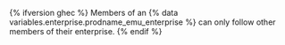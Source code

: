 {% ifversion ghec %} Members of an {% data variables.enterprise.prodname_emu_enterprise %} can only follow other members of their enterprise. {% endif %}
